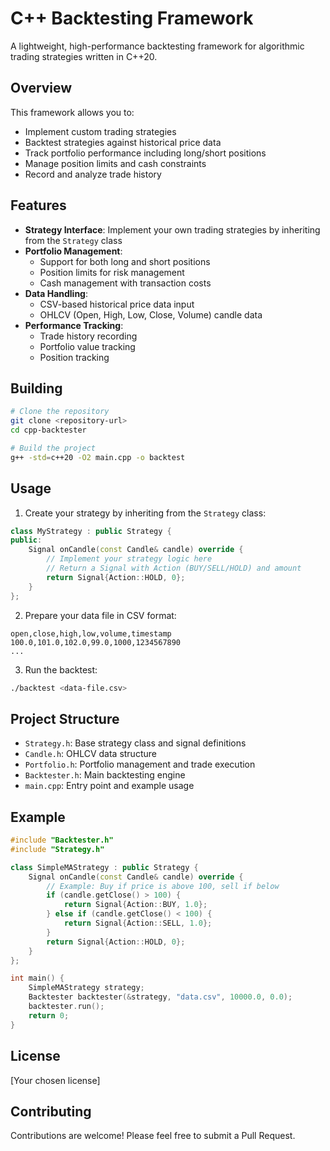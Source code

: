 # C++ Backtesting Framework

A lightweight, high-performance backtesting framework for algorithmic trading strategies written in C++20.

## Overview

This framework allows you to:
- Implement custom trading strategies
- Backtest strategies against historical price data
- Track portfolio performance including long/short positions
- Manage position limits and cash constraints
- Record and analyze trade history

## Features

- **Strategy Interface**: Implement your own trading strategies by inheriting from the `Strategy` class
- **Portfolio Management**: 
  - Support for both long and short positions
  - Position limits for risk management
  - Cash management with transaction costs
- **Data Handling**: 
  - CSV-based historical price data input
  - OHLCV (Open, High, Low, Close, Volume) candle data
- **Performance Tracking**: 
  - Trade history recording
  - Portfolio value tracking
  - Position tracking

## Building

```bash
# Clone the repository
git clone <repository-url>
cd cpp-backtester

# Build the project
g++ -std=c++20 -O2 main.cpp -o backtest
```

## Usage

1. Create your strategy by inheriting from the `Strategy` class:
```cpp
class MyStrategy : public Strategy {
public:
    Signal onCandle(const Candle& candle) override {
        // Implement your strategy logic here
        // Return a Signal with Action (BUY/SELL/HOLD) and amount
        return Signal{Action::HOLD, 0};
    }
};
```

2. Prepare your data file in CSV format:
```
open,close,high,low,volume,timestamp
100.0,101.0,102.0,99.0,1000,1234567890
...
```

3. Run the backtest:
```bash
./backtest <data-file.csv>
```

## Project Structure

- `Strategy.h`: Base strategy class and signal definitions
- `Candle.h`: OHLCV data structure
- `Portfolio.h`: Portfolio management and trade execution
- `Backtester.h`: Main backtesting engine
- `main.cpp`: Entry point and example usage

## Example

```cpp
#include "Backtester.h"
#include "Strategy.h"

class SimpleMAStrategy : public Strategy {
    Signal onCandle(const Candle& candle) override {
        // Example: Buy if price is above 100, sell if below
        if (candle.getClose() > 100) {
            return Signal{Action::BUY, 1.0};
        } else if (candle.getClose() < 100) {
            return Signal{Action::SELL, 1.0};
        }
        return Signal{Action::HOLD, 0};
    }
};

int main() {
    SimpleMAStrategy strategy;
    Backtester backtester(&strategy, "data.csv", 10000.0, 0.0);
    backtester.run();
    return 0;
}
```

## License

[Your chosen license]

## Contributing

Contributions are welcome! Please feel free to submit a Pull Request. 